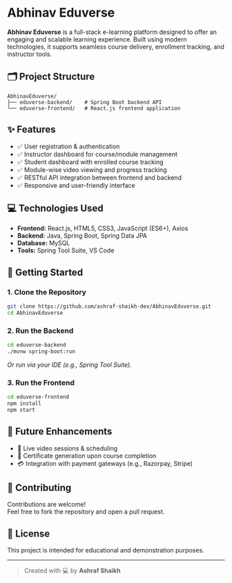 # Abhinav Eduverse

**Abhinav Eduverse** is a full-stack e-learning platform designed to offer an engaging and scalable learning experience. Built using modern technologies, it supports seamless course delivery, enrollment tracking, and instructor tools.

## 🗂️ Project Structure

```
AbhinavEduverse/
├── eduverse-backend/    # Spring Boot backend API
└── eduverse-frontend/   # React.js frontend application
```

## ✨ Features

- ✅ User registration & authentication  
- ✅ Instructor dashboard for course/module management  
- ✅ Student dashboard with enrolled course tracking  
- ✅ Module-wise video viewing and progress tracking  
- ✅ RESTful API integration between frontend and backend  
- ✅ Responsive and user-friendly interface  

## 💻 Technologies Used

- **Frontend:** React.js, HTML5, CSS3, JavaScript (ES6+), Axios  
- **Backend:** Java, Spring Boot, Spring Data JPA  
- **Database:** MySQL  
- **Tools:** Spring Tool Suite, VS Code  

## 🚀 Getting Started

### 1. Clone the Repository

```bash
git clone https://github.com/ashraf-shaikh-dev/AbhinavEduverse.git
cd AbhinavEduverse
```

### 2. Run the Backend

```bash
cd eduverse-backend
./mvnw spring-boot:run
```

_Or run via your IDE (e.g., Spring Tool Suite)._

### 3. Run the Frontend

```bash
cd eduverse-frontend
npm install
npm start
```

## 🔮 Future Enhancements

- 🎥 Live video sessions & scheduling  
- 🧾 Certificate generation upon course completion  
- 💳 Integration with payment gateways (e.g., Razorpay, Stripe)  

## 🤝 Contributing

Contributions are welcome!  
Feel free to fork the repository and open a pull request.

## 📄 License

This project is intended for educational and demonstration purposes.

---

> Created with 💻 by **Ashraf Shaikh**
